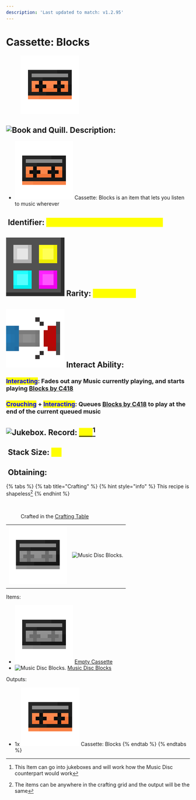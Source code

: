 ```yaml
---
description: 'Last updated to match: v1.2.95'
---
```


# Cassette: Blocks

<figure><img src="https://github.com/ItsMePok/PFE/blob/wikiAssets/cassette/cassette_mc_disc_blocks.png?raw=true" alt=""><figcaption></figcaption></figure>

## <img src="https://minecraft.wiki/images/Book_and_Quill_JE2_BE2.png?2128f" alt="Book and Quill." data-size="line"> Description: <a href="#description" id="description"></a>

* <img src="https://github.com/ItsMePok/PFE/blob/wikiAssets/cassette/cassette_mc_disc_blocks.png?raw=true" alt="Cassette: Blocks." data-size="line"> Cassette: Blocks is an item that lets you listen to music wherever

## <img src="https://minecraft.wiki/images/Name_Tag_JE2_BE2.png?cbdc1" alt="" data-size="line"> Identifier: <mark style="color:yellow;">**poke:cassette\_mc\_disc\_blocks**</mark> <a href="#identifier" id="identifier"></a>

## <img src="https://github.com/ItsMePok/PFE/blob/wikiAssets/MiscIcons/Rarity.png?raw=true" alt="Rarity." data-size="line"> Rarity: <mark style="color:yellow;">Uncommon</mark> <a href="#rarity" id="rarity"></a>

## <img src="https://github.com/ItsMePok/PFE/blob/wikiAssets/MiscIcons/InteractAbility.png?raw=true" alt="Interact Ability." data-size="line"> Interact Ability: <a href="#interact-ability" id="interact-ability"></a>

### <mark style="color:blue;">**Interacting**</mark>: Fades out any Music currently playing, and starts playing [Blocks by C418](https://minecraft.wiki/w/Music_Disc_blocks) <a href="#interacting" id="interacting"></a>

### <mark style="color:blue;">**Crouching**</mark>**&#x20;+&#x20;**<mark style="color:blue;">**Interacting**</mark>: Queues [Blocks by C418](https://minecraft.wiki/w/Music_Disc_blocks) to play at the end of the current queued music <a href="#crouch-interacting" id="crouch-interacting"></a>

## <img src="https://minecraft.wiki/images/Jukebox_JE2_BE2.png?50367" alt="Jukebox." data-size="line"> Record: [<mark style="color:yellow;">Yes</mark>](#user-content-fn-1)[^1] <a href="#crouch-interacting" id="crouch-interacting"></a>

## <img src="https://minecraft.wiki/images/Light_Gray_Bundle_JE1_BE1.png?b552e" alt="" data-size="line"> Stack Size: <mark style="color:yellow;">64</mark> <a href="#stack-size" id="stack-size"></a>

## <img src="https://minecraft.wiki/images/thumb/Crafting_Table_JE4_BE3.png/150px-Crafting_Table_JE4_BE3.png?5767f" alt="" data-size="line"> Obtaining: <a href="#obtaining" id="obtaining"></a>

{% tabs %}
{% tab title="Crafting" %}
{% hint style="info" %}
This recipe is shapeless[^2]
{% endhint %}



<figure><img src="https://minecraft.wiki/images/thumb/Crafting_Table_JE4_BE3.png/150px-Crafting_Table_JE4_BE3.png?5767f" alt=""><figcaption><p>Crafted in the <a href="https://minecraft.wiki/w/Crafting_Table">Crafting Table</a></p></figcaption></figure>

|                                                                                                          |                                                                                          |
| :------------------------------------------------------------------------------------------------------: | :--------------------------------------------------------------------------------------: |
| ![Empty Cassette.](https://github.com/ItsMePok/PFE/blob/wikiAssets/cassette/empty_cassette.png?raw=true) | ![Music Disc Blocks.](https://minecraft.wiki/images/Music_Disc_blocks_JE1_BE1.png?86de0) |
|                                                                                                          |                                                                                          |

Items:

* <img src="https://github.com/ItsMePok/PFE/blob/wikiAssets/cassette/empty_cassette.png?raw=true" alt="Empty Cassette." data-size="line"> [Empty Cassette](../empty-cassette.md)
* <img src="https://minecraft.wiki/images/Music_Disc_blocks_JE1_BE1.png?86de0" alt="Music Disc Blocks." data-size="line"> [Music Disc Blocks](https://minecraft.wiki/w/Music_Disc_blocks)

Outputs:

* 1x <img src="https://github.com/ItsMePok/PFE/blob/wikiAssets/cassette/cassette_mc_disc_blocks.png?raw=true" alt="Cassette: Blocks." data-size="line"> Cassette: Blocks
{% endtab %}
{% endtabs %}

[^1]: This Item can go into jukeboxes and will work how the Music Disc counterpart would work

[^2]: The items can be anywhere in the crafting grid and the output will be the same
